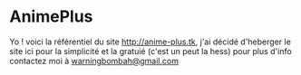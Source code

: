 # AnimePlus
Yo ! voici la référentiel du site http://anime-plus.tk, j'ai décidé d'heberger le site ici pour la simplicité et la gratuié (c'est un peut la hess)
pour plus d'info contactez moi à  warningbombah@gmail.com 

